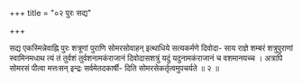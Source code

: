 +++
title = "०२ पुरः सद्य"

+++

सद्य एकस्मिन्नेवाह्नि पुरः शत्रूणां पुराणि सोमरसोवाहन् इत्थाधिये सत्यकर्मणे दिवोदा- साय राज्ञे शम्बरं शत्रुपुराणां स्वामिनमधाथ त्यं तं तुर्वशं तुर्वशनामकंराजानं दिवोदासशत्रुं यदुं यदुनामकंराजानं च वशमानयच्च । अत्रापि सोमरसं पीत्वा मत्तःसन् इन्द्रः सर्वमेतदकार्षी- दिति सोमरसेकर्तृत्वमुपचर्यते ॥ २ ॥